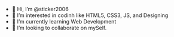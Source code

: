 - 👋 Hi, I’m @sticker2006
- 👀 I’m interested in codinh like HTML5, CSS3, JS, and Designing
- 🌱 I’m currently learning Web Development
- 💞️ I’m looking to collaborate on mySelf.
